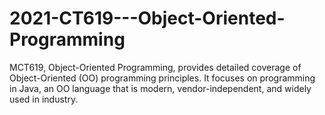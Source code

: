 # 2021-CT619---Object-Oriented-Programming
MCT619, Object-Oriented Programming, provides detailed coverage of Object-Oriented (OO) programming principles. It focuses on programming in Java, an OO language that is modern, vendor-independent, and widely used in industry.
